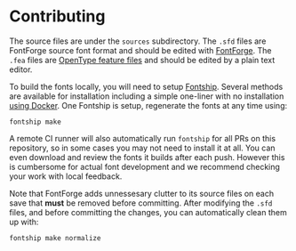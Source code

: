 # Contributing

The source files are under the `sources` subdirectory.
The `.sfd` files are FontForge source font format and should be edited with [FontForge][fontforge].
The `.fea` files are [OpenType feature files][fea] and should be edited by a plain text editor.

To build the fonts locally, you will need to setup [Fontship][fontship].
Several methods are available for installation including a simple one-liner with no installation [using Docker][fontship-docker-setup].
One Fontship is setup, regenerate the fonts at any time using:

    fontship make

A remote CI runner will also automatically run `fontship` for all PRs on this repository, so in some cases you may not need to install it at all.
You can even download and review the fonts it builds after each push.
However this is cumbersome for actual font development and we recommend checking your work with local feedback.

Note that FontForge adds unnessesary clutter to its source files on each save that **must** be removed before committing.
After modifying the `.sfd` files, and before committing the changes, you can automatically clean them up with:

    fontship make normalize

[fontship]: https://github.com/theleagueof/fontship
[fontforge]: https://fontforge.org
[fea]: https://adobe-type-tools.github.io/afdko/OpenTypeFeatureFileSpecification.html
[fontship-docker-setup]: https://github.com/theleagueof/fontship#docker-setup
